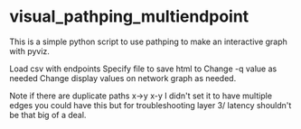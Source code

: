 # visual_pathping_multiendpoint
This is a simple python script to use pathping to make an interactive graph with pyviz. 

  Load csv with endpoints
  Specify file to save html to
  Change -q value as needed
  Change display values on network graph as needed.

Note if there are duplicate paths x->y x-y I didn't set it to have multiple edges you could have this but for troubleshooting layer 3/ latency shouldn't be that big of a deal.
